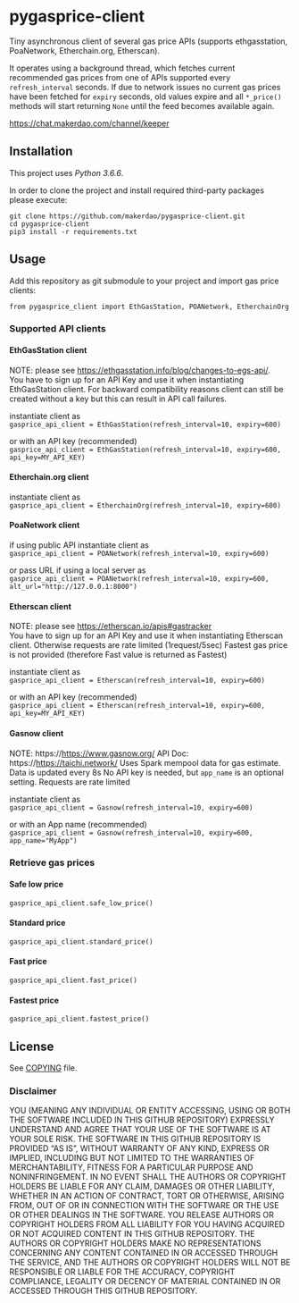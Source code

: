# pygasprice-client

Tiny asynchronous client of several gas price APIs (supports ethgasstation, PoaNetwork, Etherchain.org, Etherscan). 

It operates using a background thread, which fetches current recommended gas prices from one of APIs supported
every `refresh_interval` seconds. If due to network issues no current gas prices have been fetched
for `expiry` seconds, old values expire and all `*_price()` methods will start returning `None` until
the feed becomes available again.

<https://chat.makerdao.com/channel/keeper>

## Installation

This project uses *Python 3.6.6*.

In order to clone the project and install required third-party packages please execute:
```
git clone https://github.com/makerdao/pygasprice-client.git
cd pygasprice-client
pip3 install -r requirements.txt
```

## Usage

Add this repository as git submodule to your project and import gas price clients:

`from pygasprice_client import EthGasStation, POANetwork, EtherchainOrg`

### Supported API clients

#### EthGasStation client
NOTE: please see https://ethgasstation.info/blog/changes-to-egs-api/.  
You have to sign up for an API Key and use it when instantiating EthGasStation client. For backward compatibility reasons client can still be created without a key but this can result in API call failures.

instantiate client as  
`gasprice_api_client = EthGasStation(refresh_interval=10, expiry=600)`  

or with an API key (recommended)  
`gasprice_api_client = EthGasStation(refresh_interval=10, expiry=600, api_key=MY_API_KEY)`

#### Etherchain.org client

instantiate client as  
`gasprice_api_client = EtherchainOrg(refresh_interval=10, expiry=600)`

#### PoaNetwork client

if using public API instantiate client as  
`gasprice_api_client = POANetwork(refresh_interval=10, expiry=600)`  

or pass URL if using a local server as  
`gasprice_api_client = POANetwork(refresh_interval=10, expiry=600, alt_url="http://127.0.0.1:8000")`

#### Etherscan client
NOTE: please see https://etherscan.io/apis#gastracker  
You have to sign up for an API Key and use it when instantiating Etherscan client. Otherwise requests are rate limited (1request/5sec)
Fastest gas price is not provided (therefore Fast value is returned as Fastest)

instantiate client as  
`gasprice_api_client = Etherscan(refresh_interval=10, expiry=600)`  

or with an API key (recommended)  
`gasprice_api_client = Etherscan(refresh_interval=10, expiry=600, api_key=MY_API_KEY)`

#### Gasnow client
NOTE: https://https://www.gasnow.org/ API Doc: https://https://taichi.network/ 
Uses Spark mempool data for gas estimate.  Data is updated every 8s
No API key is needed, but `app_name` is an optional setting.
Requests are rate limited

instantiate client as  
`gasprice_api_client = Gasnow(refresh_interval=10, expiry=600)`  

or with an App name (recommended)  
`gasprice_api_client = Gasnow(refresh_interval=10, expiry=600, app_name="MyApp")`

### Retrieve gas prices

#### Safe low price
`gasprice_api_client.safe_low_price()`  

#### Standard price
`gasprice_api_client.standard_price()`  

#### Fast price
`gasprice_api_client.fast_price()`  

#### Fastest price
`gasprice_api_client.fastest_price()`


## License

See [COPYING](https://github.com/makerdao/ethgasstation-client/blob/master/COPYING) file.


### Disclaimer

YOU (MEANING ANY INDIVIDUAL OR ENTITY ACCESSING, USING OR BOTH THE SOFTWARE INCLUDED IN THIS GITHUB REPOSITORY) EXPRESSLY UNDERSTAND AND AGREE THAT YOUR USE OF THE SOFTWARE IS AT YOUR SOLE RISK.
THE SOFTWARE IN THIS GITHUB REPOSITORY IS PROVIDED “AS IS”, WITHOUT WARRANTY OF ANY KIND, EXPRESS OR IMPLIED, INCLUDING BUT NOT LIMITED TO THE WARRANTIES OF MERCHANTABILITY, FITNESS FOR A PARTICULAR PURPOSE AND NONINFRINGEMENT. IN NO EVENT SHALL THE AUTHORS OR COPYRIGHT HOLDERS BE LIABLE FOR ANY CLAIM, DAMAGES OR OTHER LIABILITY, WHETHER IN AN ACTION OF CONTRACT, TORT OR OTHERWISE, ARISING FROM, OUT OF OR IN CONNECTION WITH THE SOFTWARE OR THE USE OR OTHER DEALINGS IN THE SOFTWARE.
YOU RELEASE AUTHORS OR COPYRIGHT HOLDERS FROM ALL LIABILITY FOR YOU HAVING ACQUIRED OR NOT ACQUIRED CONTENT IN THIS GITHUB REPOSITORY. THE AUTHORS OR COPYRIGHT HOLDERS MAKE NO REPRESENTATIONS CONCERNING ANY CONTENT CONTAINED IN OR ACCESSED THROUGH THE SERVICE, AND THE AUTHORS OR COPYRIGHT HOLDERS WILL NOT BE RESPONSIBLE OR LIABLE FOR THE ACCURACY, COPYRIGHT COMPLIANCE, LEGALITY OR DECENCY OF MATERIAL CONTAINED IN OR ACCESSED THROUGH THIS GITHUB REPOSITORY. 

